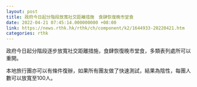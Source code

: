 ```yaml
---
layout: post
title: 政府今日起分階段放寬社交距離措施　食肆恢復晚市堂食
date: 2022-04-21 07:45:14.000000000 +08:00
link: https://news.rthk.hk/rthk/ch/component/k2/1644933-20220421.htm
categories: rthk
---
```


政府今日起分階段逐步放寬社交距離措施，食肆恢復晚市堂食，多類表列處所可以重開。

本地旅行團亦可以有條件復辦，如果所有團友做了快速測試，結果為陰性，每團人數可以放寬至100人。
